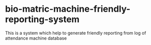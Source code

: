 # bio-matric-machine-friendly-reporting-system
This is a system which help to generate friendly reporting from log of attendance machine database
